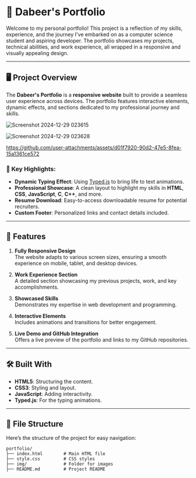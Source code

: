 



# 🌟 Dabeer's Portfolio

Welcome to my personal portfolio! This project is a reflection of my skills, experience, and the journey I've embarked on as a computer science student and aspiring developer. The portfolio showcases my projects, technical abilities, and work experience, all wrapped in a responsive and visually appealing design.

---

## 🖥️ Project Overview

The **Dabeer's Portfolio** is a **responsive website** built to provide a seamless user experience across devices. The portfolio features interactive elements, dynamic effects, and sections dedicated to my professional journey and skills. 


![Screenshot 2024-12-29 023615](https://github.com/user-attachments/assets/58a6d744-dd8c-468e-b9a6-14ff2881da46)

![Screenshot 2024-12-29 023628](https://github.com/user-attachments/assets/f5dd1292-a8ca-4371-abb4-55bd735f82ff)

https://github.com/user-attachments/assets/d01f7920-90d2-47e5-8fea-15a1361ce572



### 🔑 Key Highlights:
- **Dynamic Typing Effect**: Using [Typed.js](https://github.com/mattboldt/typed.js) to bring life to text animations.
- **Professional Showcase**: A clean layout to highlight my skills in **HTML**, **CSS**, **JavaScript**, **C**, **C++**, and more.
- **Resume Download**: Easy-to-access downloadable resume for potential recruiters.
- **Custom Footer**: Personalized links and contact details included.

---

## 🚀 Features

1. **Fully Responsive Design**  
   The website adapts to various screen sizes, ensuring a smooth experience on mobile, tablet, and desktop devices.

2. **Work Experience Section**  
   A detailed section showcasing my previous projects, work, and key accomplishments.

3. **Showcased Skills**  
   Demonstrates my expertise in web development and programming.

4. **Interactive Elements**  
   Includes animations and transitions for better engagement.

5. **Live Demo and GitHub Integration**  
   Offers a live preview of the portfolio and links to my GitHub repositories.

---

## 🛠️ Built With

- **HTML5**: Structuring the content.
- **CSS3**: Styling and layout.
- **JavaScript**: Adding interactivity.
- **Typed.js**: For the typing animations.

---

## 📂 File Structure

Here’s the structure of the project for easy navigation:

```plaintext
portfolio/
├── index.html        # Main HTML file
├── style.css         # CSS styles
├── img/              # Folder for images
├── README.md         # Project README
